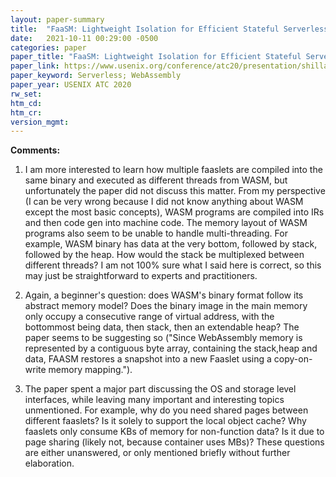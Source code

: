 ```yaml
---
layout: paper-summary
title:  "FaaSM: Lightweight Isolation for Efficient Stateful Serverless Computing"
date:   2021-10-11 00:29:00 -0500
categories: paper
paper_title: "FaaSM: Lightweight Isolation for Efficient Stateful Serverless Computing"
paper_link: https://www.usenix.org/conference/atc20/presentation/shillaker
paper_keyword: Serverless; WebAssembly
paper_year: USENIX ATC 2020
rw_set:
htm_cd:
htm_cr:
version_mgmt:
---
```


**Comments:**

1. I am more interested to learn how multiple faaslets are compiled into the same binary and executed as different 
   threads from WASM, but unfortunately the paper did not discuss this matter. 
   From my perspective (I can be very wrong because I did not know anything about WASM except the most basic concepts),
   WASM programs are compiled into IRs and then code gen into machine code. The memory layout of WASM programs also
   seem to be unable to handle multi-threading. For example, WASM binary has data at the very bottom, followed by 
   stack, followed by the heap. How would the stack be multiplexed between different threads? 
   I am not 100% sure what I said here is correct, so this may just be straightforward to experts and 
   practitioners.

2. Again, a beginner's question: does WASM's binary format follow its abstract memory model? Does the binary image
   in the main memory only occupy a consecutive range of virtual address, with the bottommost being data, then
   stack, then an extendable heap? The paper seems to be suggesting so 
   ("Since WebAssembly memory is represented by a contiguous byte array, containing the stack,heap and data, FAASM 
   restores a snapshot into a new Faaslet using a copy-on-write memory mapping.").

3. The paper spent a major part discussing the OS and storage level interfaces, while leaving many important and
   interesting topics unmentioned. For example, why do you need shared pages between different faaslets? Is it 
   solely to support the local object cache?
   Why faaslets only consume KBs of memory for non-function data? Is it due to page sharing (likely not, because 
   container uses MBs)?
   These questions are either unanswered, or only mentioned briefly without further elaboration.


